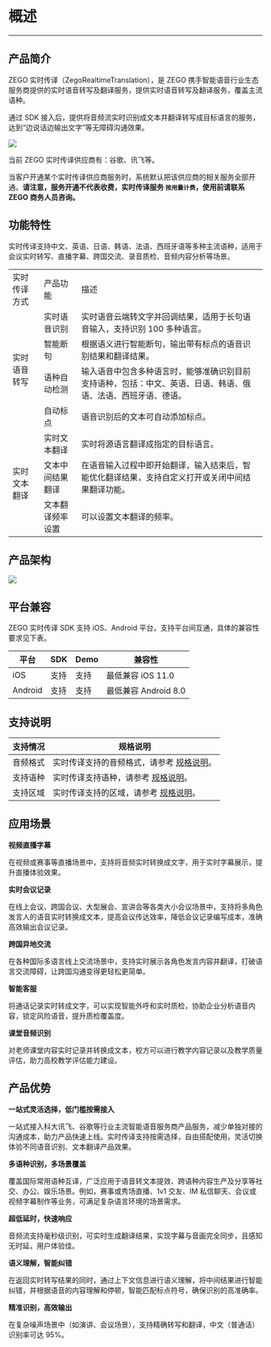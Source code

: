 # 概述

- - -

## 产品简介

ZEGO 实时传译（ZegoRealtimeTranslation），是 ZEGO 携手智能语音行业生态服务商提供的实时语音转写及翻译服务，提供实时语音转写及翻译服务，覆盖主流语种。

通过 SDK 接入后，提供将音频流实时识别成文本并翻译转写成目标语言的服务，达到“边说话边输出文字”等无障碍沟通效果。

<Frame width="512" height="auto" caption=""><img src="https://doc-media.zego.im/sdk-doc/Pics/ZegoRealtimeTranslation/product_peitu.png" /></Frame>

<Warning title="注意">


<p>当前 ZEGO 实时传译供应商有：谷歌、讯飞等。</p>

<p>当客户开通某个实时传译供应商服务时，系统默认把该供应商的相关服务全部开通。<b>请注意，服务开通不代表收费，实时传译服务 <code>按用量计费</code>，使用前请联系 ZEGO 商务人员咨询。</b></p>

</Warning>



## 功能特性

实时传译支持中文、英语、日语、韩语、法语、西班牙语等多种主流语种，适用于会议实时转写、直播字幕、跨国交流、录音质检、音频内容分析等场景。

<table>

<tbody><tr>
<td>实时传译方式</td>
<td>产品功能</td>
<td>描述</td>
</tr>
<tr>
<td rowspan="4">实时语音转写</td>
<td>实时语音识别</td>
<td>实时语音云端转文字并回调结果，适用于长句语音输入，支持识别 100 多种语言。</td>
</tr>
<tr>
<td>智能断句</td>
<td>根据语义进行智能断句，输出带有标点的语音识别结果和翻译结果。</td>
</tr>
<tr>
<td>语种自动检测</td>
<td>输入语音中包含多种语言时，能够准确识别目前支持语种，包括：中文、英语、日语、韩语、俄语、法语、西班牙语、德语。</td>
</tr>
<tr>
<td>自动标点</td>
<td>语音识别后的文本可自动添加标点。</td>
</tr>
<tr>
<td rowspan="3">实时文本翻译</td>
<td>实时文本翻译</td>
<td>实时将源语言翻译成指定的目标语言。</td>
</tr>
<tr>
<td>文本中间结果翻译</td>
<td>在语音输入过程中即开始翻译，输入结束后，智能优化翻译结果，支持自定义打开或关闭中间结果翻译功能。</td>
</tr>
<tr>
<td>文本翻译频率设置</td>
<td>可以设置文本翻译的频率。</td>
</tr>
</tbody></table>


## 产品架构

<Frame width="512" height="auto" caption=""><img src="https://doc-media.zego.im/sdk-doc/Pics/ZegoRealtimeTranslation/ZegoRealtimeTranslation_architecture.png" /></Frame>

## 平台兼容

ZEGO 实时传译 SDK 支持 iOS、Android 平台，支持平台间互通，具体的兼容性要求见下表。

| 平台 | SDK | Demo | 兼容性 |
| --- | --- | --- |---|
| iOS | 支持 | 支持|最低兼容 iOS 11.0|
| Android | 支持 | 支持|最低兼容 Android 8.0|


## 支持说明
| 支持情况 | 规格说明 |
| --- | ---- |
| 音频格式 | 实时传译支持的音频格式，请参考 [规格说明](https://doc-zh.zego.im/article/16704)。|
| 支持语种 | 实时传译支持语种，请参考 [规格说明](https://doc-zh.zego.im/article/16704)。|
| 支持区域 | 实时传译支持的区域，请参考 [规格说明](https://doc-zh.zego.im/article/16704)。|


## 应用场景

**视频直播字幕**

在视频或赛事等直播场景中，支持将音频实时转换成文字，用于实时字幕展示，提升直播体验效果。

**实时会议记录**

在线上会议、跨国会议、大型展会、宣讲会等各类大小会议场景中，支持将多角色发言人的语音实时转换成文本，提高会议传达效率，降低会议记录编写成本，准确高效输出会议记录。

**跨国异地交流**

在各种国际多语言线上交流场景中，支持实时展示各角色发言内容并翻译，打破语言交流障碍，让跨国沟通变得更轻松更简单。

**智能客服**

将通话记录实时转成文字，可以实现智能外呼和实时质检，协助企业分析语音内容，锁定风险语音，提升质检覆盖度。

**课堂音频识别**

对老师课堂内容实时记录并转换成文本，校方可以进行教学内容记录以及教学质量评估，助力高校教学评估能力建设。


## 产品优势

**一站式灵活选择，低门槛按需接入**

一站式接入科大讯飞、谷歌等行业主流智能语音服务商产品服务，减少单独对接的沟通成本，助力产品快速上线。实时传译支持按需选择，自由搭配使用，灵活切换体验不同语音识别、文本翻译产品效果。

**多语种识别，多场景覆盖**

覆盖国际常用语种互译，广泛应用于语音转文本提效、跨语种内容生产及分享等社交、办公、娱乐场景。例如，赛事或秀场直播、1v1 交友、IM 私信聊天、会议或视频字幕制作等业务，可满足复杂语言环境的场景需求。

**超低延时，快速响应**

音频流支持毫秒级识别，可实时生成翻译结果，实现字幕与音画完全同步，且感知无时延，用户体验佳。

**语义理解，智能纠错**

在返回实时转写结果的同时，通过上下文信息进行语义理解，将中间结果进行智能纠错，并根据语音的内容理解和停顿，智能匹配标点符号，确保识别的高准确率。

**精准识别，高效输出**

在复杂噪声场景中（如演讲、会议场景），支持精确转写和翻译，中文（普通话）识别率可达 95%。
